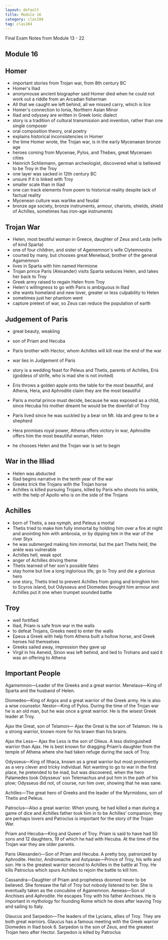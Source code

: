 ```yaml
---
layout: default
title: Module 16
category: clas104
tag: clas104
---
```


Final Exam Notes from Module 13 - 22

## Module 16

## Homer
- important stories from Trojan war, from 8th century BC
- Homer's Iliad
- anonymouse ancient biographer said Homer died when he could not work out a riddle from an Arcadian fisherman
- All that we caught we left behind, all we missed carry, which is lice
- Homer's connection to Ionia, Northern Asian Minor
- Iliad and odyssey are written in Greek Ionic dialect
- story is a tradition of cultural transmission and invention, rather than one single composer
- oral composition theory, oral poetry
- explains historical inconsistencies in Homer
- the time Homer wrote, the Trojan war, is in the early Mycenaean bronze age
- heroes coming from Mycenae, Pylos, and Thebes, great Mycenaen cities
- Heinrich Schliemann, german archeologist, discovered what is believed to be Troy in the Troy
- one layer was sacked in 12th century BC
- unsure if it is linked with Troy
- smaller scale than in Iliad
- one can track elements from poem to historical reality despite lack of factual reality
- Mycenean culture was warlike and feudal
- bronze age society, bronze instruments, armour, chariots, shields, shield of Achilles, sometimes has iron-age instruments

## Trojan War
- Helen, most beutiful woman in Greece, daughter of Zeus and Leda (wife of kind Sparta)
- one of four children, and sister of Agememnon's wife Clytemnestra
- courted by many, but chooses great Menelaud, brother of the general Agamemnon
- lives in Sparta with him named Hermione
- Trojan prince Paris (Alexander) visits Sparta seduces Helen, and takes her back to Troy
- Greek army raised to regain Helen from Troy
- Helen's willingness to go with Paris is ambiguous in Iliad
- she wants homeland and new lover, greater or less culpability to Helen
- sometimes just her phantom went
- capture pretext of war, so Zeus can reduce the population of earth

## Judgement of Paris
- great beauty, weakling
- son of Priam and Hecuba
- Paris brother with Hector, whom Achilles will kill near the end of the war
- war lies in Judgement of Paris

- story is a wedding feast for Peleus and Thetis, parents of Achilles, Eris (goddess of strife, who is mad she is not invited)
- Eris throws a golden apple onto the table for the most beautiful, and Athena, Hera, and Aphrodite claim they are the most beautiful
- Paris a mortal prince must decide, because he was exposed as a child, since Hecuba his mother dreamt he would be the downfall of Troy
- Paris lived since he was suckled by a bear on Mt. Ida and grew to be a shepherd
- Hera promises royal power, Athena offers victory in war, Aphrodite offers him the most beautiful woman, Helen
- he chooses Helen and the Trojan war is set to begin

## War in the Illiad
- Helen was abducted
- Iliad begins narrative in the tenth year of the war
- Greeks trick the Trojans with the Trojan horse
- Achilles is killed pursuing Trojans, killed by Paris who shoots his ankle, with the help of Apollo who is on the side of the Trojans

## Achilles
- born of Thetis, a sea nymph, and Peleus a mortal
- Thetis tried to make him fully immortal by holding him over a fire at night and anointing him with ambrosia, or by dipping him in the war of the river Styx
- he was submerged making him immortal, but the part Thetis held, the ankle was vulnerable
- Achilles hell, weak spot
- anger of Achilles driving theme
- Thetis learned of her son's possible fates
- stay home but live a long inglorious life, go to Troy and die a glorious hero
- one story, Thetis tried to prevent Achilles from going and bringhim him to Scyros island, but Odysseus and Diomedes brought him armour and Achilles put it one when trumpet sounded battle

## Troy
- well fortified
- Iliad, Priam is safe from war in the walls
- to defeat Trojans, Greeks need to enter the walls
- Epeus a Greek with help from Athena built a hollow horse, and Greek heroes hid themselves
- Greeks sailed away, impression they gave up
- Virgil in his Aeneid, Sinon was left behind, and lied to Trohans and said it was an offering to Athena

## Important People

Agamemnon—Leader of the Greeks and a great warrior. Menelaus—King of Sparta and the husband of Helen.

Diomedes—King of Argos and a great warrior of the Greek army. He is also a wise counselor.
Nestor—King of Pylos. During the time of the Trojan war he is an old man, but he was once a great warrior. He is the wisest Greek leader at Troy.

Ajax the Great, son of Telamon— Ajax the Great is the son of Telamon. He is a strong warrior, known more for his brawn than his brains.

Ajax the Less— Ajax the Less is the son of Oileus. A less distinguished warrior than Ajax. He is best known for dragging Priam’s daughter from the temple of Athena where she had taken refuge during the sack of Troy.

Odysseus—King of Ithaca, known as a great warrior but most prominently as a very clever and tricky individual. Not wanting to go to war in the first place, he pretended to be mad, but was discovered, when the hero Palamedes took Odysseus’ son Telemachus and put him in the path of his plow; Odysseus did not, of course, run him over, showing that he was sane.

Achilles—The great hero of Greeks and the leader of the Myrmidons, son of Thetis and Peleus.

Patroclus—Also a great warrior. When young, he had killed a man during a game of dice and Achilles father took him in to be Achilles’ companion; they are perhaps lovers and Patroclus is important for the story of the Trojan War.

Priam and Hecuba—King and Queen of Troy. Priam is said to have had 50 sons and 12 daughters, 19 of which he had with Hecuba. At the time of the Trojan war they are older parents.

Paris (Alexander)—Son of Priam and Hecuba. A pretty boy, patronized by Aphrodite.
Hector, Andromache and Astyanax—Prince of Troy, his wife and son. He is the greatest warrior second to Achilles in the battle at Troy. He kills Patroclus which spurs Achilles to rejoin the battle to kill him.

Cassandra—Daughter of Priam and prophetess doomed never to be believed. She foresaw the fall of Troy but nobody listened to her. She is eventually taken as the concubine of Agamemnon.
Aeneas—Son of Anchises and Aphrodite. He escapes Troy with his father Anchises. He is important in mythology for founding Rome which he does after leaving Troy and sailing to Italy.

Glaucus and Sarpedon—The leaders of the Lycians, allies of Troy. They are both great warriors. Glaucus has a famous meeting with the Greek warrior Diomedes in Iliad book 6. Sarpedon is the son of Zeus, and the greatest Trojan hero after Hector. Sarpedon is killed by Patroclus
